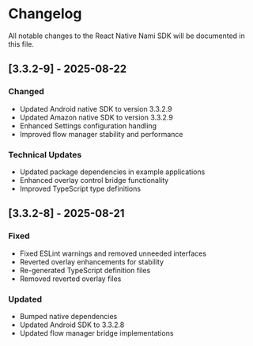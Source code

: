# Changelog

All notable changes to the React Native Nami SDK will be documented in this file.

## [3.3.2-9] - 2025-08-22

### Changed
- Updated Android native SDK to version 3.3.2.9
- Updated Amazon native SDK to version 3.3.2.9
- Enhanced Settings configuration handling
- Improved flow manager stability and performance

### Technical Updates
- Updated package dependencies in example applications
- Enhanced overlay control bridge functionality
- Improved TypeScript type definitions

## [3.3.2-8] - 2025-08-21

### Fixed
- Fixed ESLint warnings and removed unneeded interfaces
- Reverted overlay enhancements for stability
- Re-generated TypeScript definition files
- Removed reverted overlay files

### Updated
- Bumped native dependencies
- Updated Android SDK to 3.3.2.8
- Updated flow manager bridge implementations
